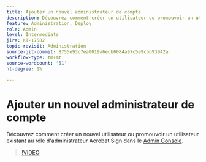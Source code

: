 ```yaml
---
title: Ajouter un nouvel administrateur de compte
description: Découvrez comment créer un utilisateur ou promouvoir un utilisateur existant au rôle d’administrateur Acrobat Sign
feature: Administration, Deploy
role: Admin
level: Intermediate
jira: KT-17582
topic-revisit: Administration
source-git-commit: 8755e93c7ea0019a6edb6084a97c5e9cbb93942a
workflow-type: tm+mt
source-wordcount: '51'
ht-degree: 1%

---
```


# Ajouter un nouvel administrateur de compte

Découvrez comment créer un nouvel utilisateur ou promouvoir un utilisateur existant au rôle d&#39;administrateur Acrobat Sign dans le [Admin Console](https://adminconsole.adobe.com/).

>[!VIDEO](https://video.tv.adobe.com/v/3453156?quality=12&learn=on&hidetitle=true)